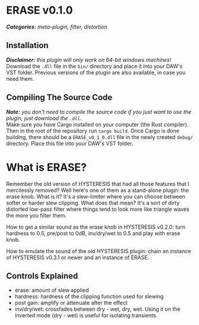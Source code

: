 # ERASE v0.1.0
***Categories:** meta-plugin, filter, distortion*

## Installation
_**Disclaimer:** this plugin will only work on 64-bit windows machines!_ \
Download the `.dll` file in the `bin/` directory and place it into your DAW's VST folder.
Previous versions of the plugin are also available, in case you need them.

## Compiling The Source Code
_**Note:** you don't need to compile the source code if you just want to use the plugin, just download the `.dll`._ \
Make sure you have Cargo installed on your computer (the Rust compiler). Then in the root of the repository run `cargo build`. Once Cargo is done building, there should be a `ERASE_v0_1_0.dll` file in the newly created `debug/` directory. Place this file into your DAW's VST folder.

# What is ERASE?
Remember the old version of HYSTERESIS that had all those features that I mercilessly removed? Well here's one of them as a stand-alone plugin: the erase knob. What is it? It's a slew-limiter where you can choose between softer or harder slew clipping. What does that mean? It's a sort of dirty distorted low-pass filter where things tend to look more like triangle waves the more you filter them.

How to get a similar sound as the erase knob in HYSTERESIS v0.2.0: turn hardness to 0.5, pre/post to 0dB, inv/dry/wet to 0.5 and play with erase knob.

How to emulate the sound of the old HYSTERESIS plugin: chain an instance of HYSTERESIS v0.3.1 or newer and an instance of ERASE.

## Controls Explained
+ erase: amount of slew applied
+ hardness: hardness of the clipping function used for slewing
+ post gain: amplify or attenuate after the effect
+ inv/dry/wet: crossfades between dry - wet, dry, wet. Using it on the inverted mode (dry - wet) is useful for isolating transients.

